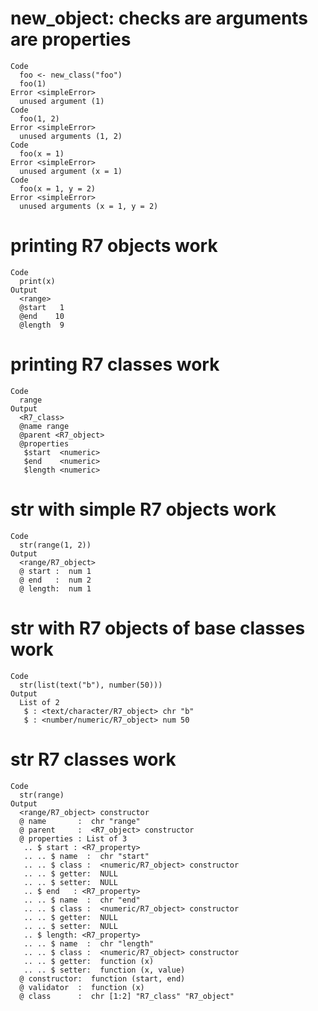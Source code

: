 # new_object: checks are arguments are properties

    Code
      foo <- new_class("foo")
      foo(1)
    Error <simpleError>
      unused argument (1)
    Code
      foo(1, 2)
    Error <simpleError>
      unused arguments (1, 2)
    Code
      foo(x = 1)
    Error <simpleError>
      unused argument (x = 1)
    Code
      foo(x = 1, y = 2)
    Error <simpleError>
      unused arguments (x = 1, y = 2)

# printing R7 objects work

    Code
      print(x)
    Output
      <range>
      @start   1
      @end    10
      @length  9

# printing R7 classes work

    Code
      range
    Output
      <R7_class>
      @name range
      @parent <R7_object>
      @properties
       $start  <numeric>
       $end    <numeric>
       $length <numeric>

# str with simple R7 objects work

    Code
      str(range(1, 2))
    Output
      <range/R7_object>
      @ start :  num 1
      @ end   :  num 2
      @ length:  num 1

# str with R7 objects of base classes work

    Code
      str(list(text("b"), number(50)))
    Output
      List of 2
       $ : <text/character/R7_object> chr "b"
       $ : <number/numeric/R7_object> num 50

# str R7 classes work

    Code
      str(range)
    Output
      <range/R7_object> constructor
      @ name       :  chr "range"
      @ parent     :  <R7_object> constructor
      @ properties : List of 3
       .. $ start : <R7_property> 
       .. .. $ name  :  chr "start"
       .. .. $ class :  <numeric/R7_object> constructor
       .. .. $ getter:  NULL
       .. .. $ setter:  NULL
       .. $ end   : <R7_property> 
       .. .. $ name  :  chr "end"
       .. .. $ class :  <numeric/R7_object> constructor
       .. .. $ getter:  NULL
       .. .. $ setter:  NULL
       .. $ length: <R7_property> 
       .. .. $ name  :  chr "length"
       .. .. $ class :  <numeric/R7_object> constructor
       .. .. $ getter:  function (x)  
       .. .. $ setter:  function (x, value)  
      @ constructor:  function (start, end)  
      @ validator  :  function (x)  
      @ class      :  chr [1:2] "R7_class" "R7_object"

